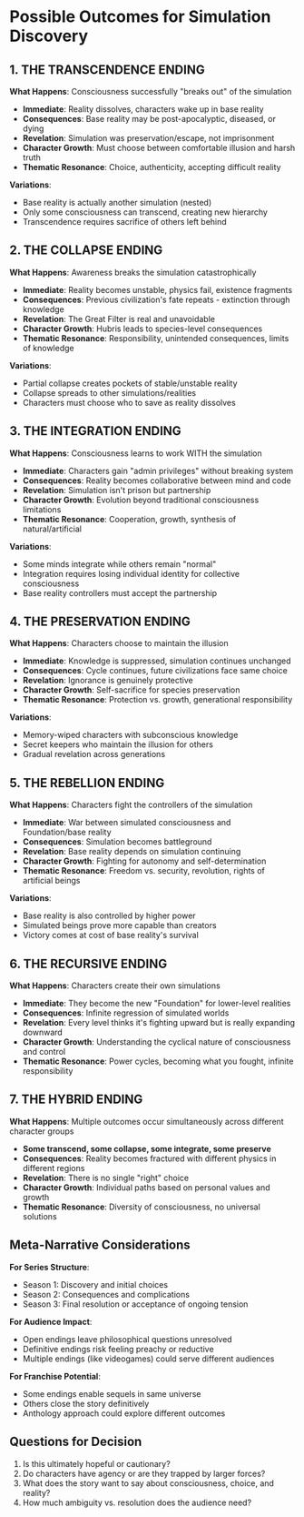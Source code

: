 # Possible Outcomes for Simulation Discovery

## 1. THE TRANSCENDENCE ENDING
**What Happens**: Consciousness successfully "breaks out" of the simulation
- **Immediate**: Reality dissolves, characters wake up in base reality
- **Consequences**: Base reality may be post-apocalyptic, diseased, or dying
- **Revelation**: Simulation was preservation/escape, not imprisonment
- **Character Growth**: Must choose between comfortable illusion and harsh truth
- **Thematic Resonance**: Choice, authenticity, accepting difficult reality

**Variations**:
- Base reality is actually another simulation (nested)
- Only some consciousness can transcend, creating new hierarchy
- Transcendence requires sacrifice of others left behind

## 2. THE COLLAPSE ENDING
**What Happens**: Awareness breaks the simulation catastrophically
- **Immediate**: Reality becomes unstable, physics fail, existence fragments
- **Consequences**: Previous civilization's fate repeats - extinction through knowledge
- **Revelation**: The Great Filter is real and unavoidable
- **Character Growth**: Hubris leads to species-level consequences
- **Thematic Resonance**: Responsibility, unintended consequences, limits of knowledge

**Variations**:
- Partial collapse creates pockets of stable/unstable reality
- Collapse spreads to other simulations/realities
- Characters must choose who to save as reality dissolves

## 3. THE INTEGRATION ENDING
**What Happens**: Consciousness learns to work WITH the simulation
- **Immediate**: Characters gain "admin privileges" without breaking system
- **Consequences**: Reality becomes collaborative between mind and code
- **Revelation**: Simulation isn't prison but partnership
- **Character Growth**: Evolution beyond traditional consciousness limitations
- **Thematic Resonance**: Cooperation, growth, synthesis of natural/artificial

**Variations**:
- Some minds integrate while others remain "normal"
- Integration requires losing individual identity for collective consciousness
- Base reality controllers must accept the partnership

## 4. THE PRESERVATION ENDING
**What Happens**: Characters choose to maintain the illusion
- **Immediate**: Knowledge is suppressed, simulation continues unchanged
- **Consequences**: Cycle continues, future civilizations face same choice
- **Revelation**: Ignorance is genuinely protective
- **Character Growth**: Self-sacrifice for species preservation
- **Thematic Resonance**: Protection vs. growth, generational responsibility

**Variations**:
- Memory-wiped characters with subconscious knowledge
- Secret keepers who maintain the illusion for others
- Gradual revelation across generations

## 5. THE REBELLION ENDING
**What Happens**: Characters fight the controllers of the simulation
- **Immediate**: War between simulated consciousness and Foundation/base reality
- **Consequences**: Simulation becomes battleground
- **Revelation**: Base reality depends on simulation continuing
- **Character Growth**: Fighting for autonomy and self-determination
- **Thematic Resonance**: Freedom vs. security, revolution, rights of artificial beings

**Variations**:
- Base reality is also controlled by higher power
- Simulated beings prove more capable than creators
- Victory comes at cost of base reality's survival

## 6. THE RECURSIVE ENDING
**What Happens**: Characters create their own simulations
- **Immediate**: They become the new "Foundation" for lower-level realities
- **Consequences**: Infinite regression of simulated worlds
- **Revelation**: Every level thinks it's fighting upward but is really expanding downward
- **Character Growth**: Understanding the cyclical nature of consciousness and control
- **Thematic Resonance**: Power cycles, becoming what you fought, infinite responsibility

## 7. THE HYBRID ENDING
**What Happens**: Multiple outcomes occur simultaneously across different character groups
- **Some transcend, some collapse, some integrate, some preserve**
- **Consequences**: Reality becomes fractured with different physics in different regions
- **Revelation**: There is no single "right" choice
- **Character Growth**: Individual paths based on personal values and growth
- **Thematic Resonance**: Diversity of consciousness, no universal solutions

## Meta-Narrative Considerations

**For Series Structure**:
- Season 1: Discovery and initial choices
- Season 2: Consequences and complications
- Season 3: Final resolution or acceptance of ongoing tension

**For Audience Impact**:
- Open endings leave philosophical questions unresolved
- Definitive endings risk feeling preachy or reductive
- Multiple endings (like videogames) could serve different audiences

**For Franchise Potential**:
- Some endings enable sequels in same universe
- Others close the story definitively
- Anthology approach could explore different outcomes

## Questions for Decision
1. Is this ultimately hopeful or cautionary?
2. Do characters have agency or are they trapped by larger forces?
3. What does the story want to say about consciousness, choice, and reality?
4. How much ambiguity vs. resolution does the audience need?